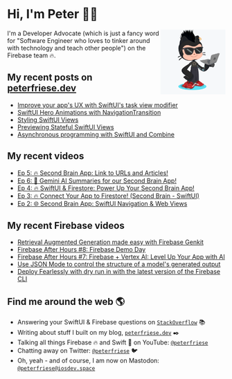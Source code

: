 # Hi, I'm Peter 👋🏼
<img align="right" width="150" height="150" src="https://github.com/peterfriese/peterfriese/blob/master/octopeter/peterfriese-octocat-with-computer.png?raw=true">

I'm a Developer Advocate (which is just a fancy word for "Software Engineer who loves to tinker around with technology and teach other people") on the Firebase team 🔥.

## My recent posts on [peterfriese.dev](https://peterfriese.dev/)
<!-- BLOG-POST-LIST:START -->
- [Improve your app&#39;s UX with SwiftUI&#39;s task view modifier](https://peterfriese.dev/blog/2024/delay-task-modifier/)
- [SwiftUI Hero Animations with NavigationTransition](https://peterfriese.dev/blog/2024/hero-animation/)
- [Styling SwiftUI Views](https://peterfriese.dev/blog/2023/swiftui-styling-views/)
- [Previewing Stateful SwiftUI Views](https://peterfriese.dev/blog/2022/swiftui-previews-interactive/)
- [Asynchronous programming with SwiftUI and Combine](https://peterfriese.dev/blog/2022/combine-vs-async/)
<!-- BLOG-POST-LIST:END -->

## My recent videos
<!-- YOUTUBE-ALL:START -->
- [Ep 5: 🔥 Second Brain App: Link to URLs and Articles!](https://www.youtube.com/watch?v=7WbQxpZSL1I)
- [Ep 6: 🤖 Gemini AI Summaries for our Second Brain App!](https://www.youtube.com/watch?v=NRkkgKacBy4)
- [Ep 4: 🔥 SwiftUI &amp; Firestore: Power Up Your Second Brain App!](https://www.youtube.com/watch?v=CouNXLciFws)
- [Ep 3: 🔥 Connect Your App to Firestore! &lpar;Second Brain - SwiftUI&rpar;](https://www.youtube.com/watch?v=RXAV7hBW7qY)
- [Ep 2: 🌐 Second Brain App: SwiftUI Navigation &amp; Web Views](https://www.youtube.com/watch?v=JwcniWZeczg)
<!-- YOUTUBE-ALL:END -->

## My recent Firebase videos
<!-- YOUTUBE-FIREBASE:START -->
- [Retrieval Augmented Generation made easy with Firebase Genkit](https://www.youtube.com/watch?v=P7_MfPMnnxs)
- [Firebase After Hours #8: Firebase Demo Day](https://www.youtube.com/watch?v=0WOm5LrGlzw)
- [Firebase After Hours #7: Firebase + Vertex AI: Level Up Your App with AI](https://www.youtube.com/watch?v=2YF3tXP0uho)
- [Use JSON Mode to control the structure of a model&#39;s generated output](https://www.youtube.com/watch?v=LpfBxtCCkGM)
- [Deploy Fearlessly with dry run in with the latest version of the Firebase CLI](https://www.youtube.com/watch?v=iuM_3RZ8RTE)
<!-- YOUTUBE-FIREBASE:END -->


## Find me around the web 🌎

- Answering your SwiftUI & Firebase questions on [`StackOverflow`](https://stackoverflow.com/users/281221/peter-friese) 📚
- Writing about stuff I built on my blog, [`peterfriese.dev`](https://peterfriese.dev/) ✒️
- Talking all things Firebase 🔥 and Swift 🍏 on YouTube: [`@peterfriese`](https://www.youtube.com/@peterfriese)
- Chatting away on Twitter: [`@peterfriese`](https://twitter.com/peterfriese) 🐦
- Oh, yeah - and of course, I am now on Mastodon: <a rel="nofollow me" href="https://iosdev.space/@peterfriese">`@peterfriese@iosdev.space`</a>
